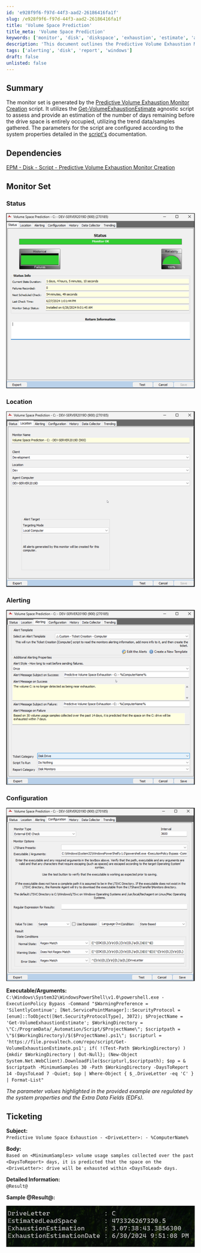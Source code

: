 ```yaml
---
id: 'e928f9f6-f97d-44f3-aad2-26186416fa1f'
slug: /e928f9f6-f97d-44f3-aad2-26186416fa1f
title: 'Volume Space Prediction'
title_meta: 'Volume Space Prediction'
keywords: ['monitor', 'disk', 'diskspace', 'exhaustion', 'estimate', 'alerting', 'configuration']
description: 'This document outlines the Predictive Volume Exhaustion Monitor creation process, detailing how to utilize the Get-VolumeExhaustionEstimate script to estimate the remaining days of drive space. It includes information on dependencies, monitor set status, location, alerting, and configuration, as well as ticketing details for alerts.'
tags: ['alerting', 'disk', 'report', 'windows']
draft: false
unlisted: false
---
```


## Summary

The monitor set is generated by the [Predictive Volume Exhaustion Monitor Creation](/docs/d353ba91-e58f-4afb-b5da-1ac2eaeb2006) script. It utilizes the [Get-VolumeExhaustionEstimate](/docs/21bc13d3-b2fb-42d5-8f38-da9b43990e06) agnostic script to assess and provide an estimation of the number of days remaining before the drive space is entirely occupied, utilizing the trend data/samples gathered. The parameters for the script are configured according to the system properties detailed in the [script's](/docs/d353ba91-e58f-4afb-b5da-1ac2eaeb2006) documentation.

## Dependencies

[EPM - Disk - Script - Predictive Volume Exhaustion Monitor Creation](/docs/d353ba91-e58f-4afb-b5da-1ac2eaeb2006)

## Monitor Set

### Status

![Status](../../../static/img/docs/e928f9f6-f97d-44f3-aad2-26186416fa1f/image_1.png)

### Location

![Location](../../../static/img/docs/e928f9f6-f97d-44f3-aad2-26186416fa1f/image_2.png)

### Alerting

![Alerting](../../../static/img/docs/e928f9f6-f97d-44f3-aad2-26186416fa1f/image_3.png)

### Configuration

![Configuration](../../../static/img/docs/e928f9f6-f97d-44f3-aad2-26186416fa1f/image_4.png)

**Executable/Arguments:**  
`C:\Windows\System32\WindowsPowerShell\v1.0\powershell.exe -ExecutionPolicy Bypass -Command "$WarningPreference = 'SilentlyContinue'; [Net.ServicePointManager]::SecurityProtocol = [enum]::ToObject([Net.SecurityProtocolType], 3072); $ProjectName = 'Get-VolumeExhaustionEstimate'; $WorkingDirectory = \"C:/ProgramData/_Automation/Script/$ProjectName\"; $scriptpath = \"$($WorkingDirectory)/$($ProjectName).ps1\"; $scripturl = 'https://file.provaltech.com/repo/script/Get-VolumeExhaustionEstimate.ps1'; if( !(Test-Path $WorkingDirectory) ) {mkdir $WorkingDirectory | Out-Null}; (New-Object System.Net.WebClient).DownloadFile($scripturl,$scriptpath); $op = & $scriptpath -MinimumSamples 30 -Path $WorkingDirectory -DaysToReport 14 -DaysToLead 7 -Quiet; $op | Where-Object { $_.DriveLetter -eq 'C' } | Format-List"`  

_The parameter values highlighted in the provided example are regulated by the system properties and the Extra Data Fields (EDFs)._

## Ticketing

**Subject:**  
`Predictive Volume Space Exhaustion - <DriveLetter>: - %ComputerName%`

**Body:**  
`Based on <MinimumSamples> volume usage samples collected over the past <DaysToReport> days, it is predicted that the space on the <DriveLetter>: drive will be exhausted within <DaysToLead> days.`  

**Detailed Information:**  
`@Result@`  

**Sample @Result@:**

![Sample Result](../../../static/img/docs/e928f9f6-f97d-44f3-aad2-26186416fa1f/image_5.png)